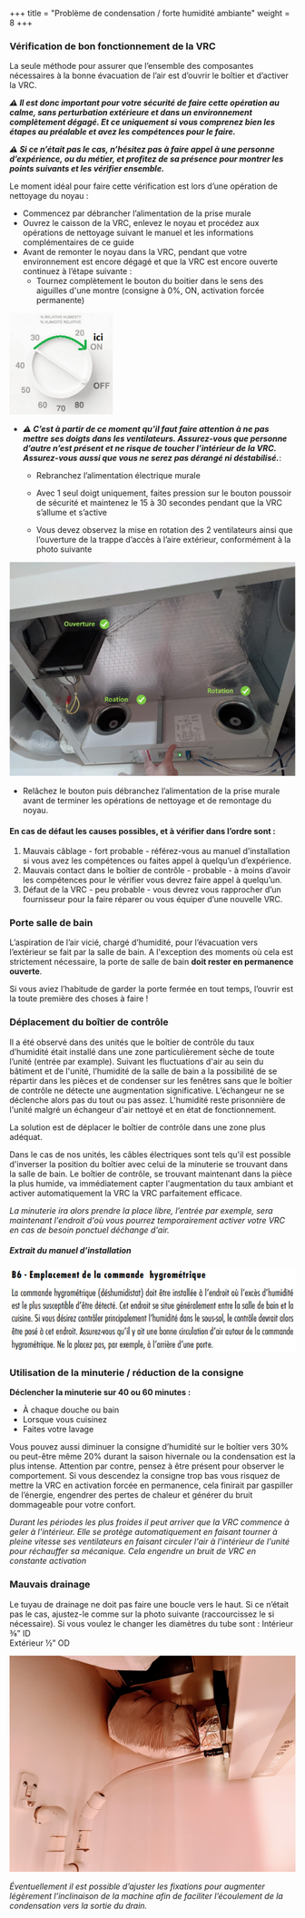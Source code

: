 +++
title = "Problème de condensation / forte humidité ambiante"
weight = 8
+++
### Vérification de bon fonctionnement de la VRC

La seule méthode pour assurer que l’ensemble des composantes nécessaires à la bonne évacuation de l’air est d’ouvrir le boîtier et d’activer la VRC.

***⚠ Il est donc important pour votre sécurité de faire cette opération au calme, sans perturbation extérieure et dans un environnement complètement dégagé. Et ce uniquement si vous comprenez bien les étapes au préalable et avez les compétences pour le faire.***

***⚠ Si ce n’était pas le cas, n’hésitez pas à faire appel à une personne d’expérience, ou du métier, et profitez de sa présence pour montrer les points suivants et les vérifier ensemble.***


Le moment idéal pour faire cette vérification est lors d’une opération de nettoyage du noyau :
+ Commencez par débrancher l’alimentation de la prise murale
+ Ouvrez le caisson de la VRC, enlevez le noyau et procédez aux opérations de nettoyage suivant le manuel et les informations complémentaires de ce guide
+ Avant de remonter le noyau dans la VRC, pendant que votre environnement est encore dégagé et que la VRC est encore ouverte continuez à l’étape suivante :
	+ Tournez complètement le bouton du boitier dans le sens des aiguilles d'une montre (consigne à 0%, ON, activation forcée permanente)  

![VRC fonctionnelle et active](activation_forcee_small.png)

+ ***⚠ C’est à partir de ce moment qu’il faut faire attention à ne pas mettre ses doigts dans les ventilateurs. Assurez-vous que personne d’autre n’est présent et ne risque de toucher l’intérieur de la VRC. Assurez-vous aussi que vous ne serez pas dérangé ni déstabilisé.***:

	+ Rebranchez l’alimentation électrique murale
	
	+ Avec 1 seul doigt uniquement, faites pression sur le bouton poussoir de sécurité et maintenez le 15 à 30 secondes pendant que la VRC s’allume et s’active
	
	+ Vous devez observez la mise en rotation des 2 ventilateurs ainsi que l’ouverture de la trappe d’accès à l’aire extérieur, conformément à la photo suivante

![VRC fonctionnelle et active](VRC_active.png)


+ Relâchez le bouton puis débranchez l’alimentation de la prise murale avant de terminer les opérations de nettoyage et de remontage du noyau.

#### En cas de défaut les causes possibles, et à vérifier dans l’ordre sont :
1. Mauvais câblage - fort probable - référez-vous au manuel d’installation si vous avez les compétences ou faites appel à quelqu’un d’expérience.
2. Mauvais contact dans le boîtier de contrôle - probable - à moins d’avoir les compétences pour le vérifier vous devrez faire appel à quelqu’un.
3. Défaut de la VRC - peu probable - vous devrez vous rapprocher d’un fournisseur pour la faire réparer ou vous équiper d’une nouvelle VRC.


### Porte salle de bain
L’aspiration de l’air vicié, chargé d’humidité, pour l’évacuation vers l’extérieur se fait par la salle de bain. A l'exception des moments où cela est strictement nécessaire, la porte de salle de bain **doit rester en permanence ouverte**.

Si vous aviez l’habitude de garder la porte fermée en tout temps, l’ouvrir est la toute première des choses à faire !


### Déplacement du boîtier de contrôle
Il a été observé dans des unités que le boîtier de contrôle du taux d’humidité était installé dans une zone particulièrement sèche de toute l’unité (entrée par example). Suivant les fluctuations d'air au sein du bâtiment et de l'unité, l’humidité de la salle de bain a la possibilité de se répartir dans les pièces et de condenser sur les fenêtres sans que le boîtier de contrôle ne détecte une augmentation significative. L’échangeur ne se déclenche alors pas du tout ou pas assez. L'humidité reste prisonnière de l'unité malgré un échangeur d'air nettoyé et en état de fonctionnement.

La solution est de déplacer le boîtier de contrôle dans une zone plus adéquat.

Dans le cas de nos unités, les câbles électriques sont tels qu'il est possible d'inverser la position du boîtier avec celui de la minuterie se trouvant dans la salle de bain. Le boîtier de contrôle, se trouvant maintenant dans la pièce la plus humide, va immédiatement capter l'augmentation du taux ambiant et activer automatiquement la VRC la VRC parfaitement efficace.

*La minuterie ira alors prendre la place libre, l’entrée par exemple, sera maintenant l'endroit d'où vous pourrez temporairement activer votre VRC en cas de besoin ponctuel déćhange d'air.* 


##### *Extrait du manuel d’installation*
![Emplacement commande](emplacement_commande.png)



### Utilisation de la minuterie / réduction de la consigne
**Déclencher la minuterie sur 40 ou 60 minutes :**
+ À chaque douche ou bain
+ Lorsque vous cuisinez
+ Faites votre lavage

Vous pouvez aussi diminuer la consigne d’humidité sur le boîtier vers 30% ou peut-être même 20% durant la saison hivernale ou la condensation est la plus intense. 
Attention par contre, pensez à être présent pour observer le comportement. Si vous descendez la consigne trop bas vous risquez de mettre la VRC en activation forcée en permanence, cela finirait par gaspiller de l’énergie, engendrer des pertes de chaleur et générer du bruit dommageable pour votre confort.

*Durant les périodes les plus froides il peut arriver que la VRC commence à geler à l'intérieur. Elle se protège automatiquement en faisant tourner à pleine vitesse ses ventilateurs en faisant circuler l'air à l'intérieur de l'unité pour réchauffer sa mécanique. Cela engendre un bruit de VRC en constante activation*
 
### Mauvais drainage
Le tuyau de drainage ne doit pas faire une boucle vers le haut. Si ce n’était pas le cas, ajustez-le comme sur la photo suivante (raccourcissez le si nécessaire).
Si vous voulez le changer les diamètres du tube sont :
Intérieur ⅜” ID  
Extérieur ½” OD

![Tuyau drain](tuyau_drain.png)

*Éventuellement il est possible d’ajuster les fixations pour augmenter légèrement l’inclinaison de la machine afin de faciliter l’écoulement de la condensation vers la sortie du drain.*
